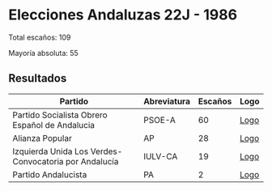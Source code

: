 # Elecciones Andaluzas 22J - 1986

Total escaños: 109

Mayoría absoluta: 55

## Resultados

| Partido | Abreviatura | Escaños | Logo |
| - | - | - | - |
| Partido Socialista Obrero Español de Andalucia | PSOE-A | 60 | [Logo](https://github.com/playzzz/Pactos/blob/master/Logos/PSOE.jpg?raw=true)
| Alianza Popular | AP | 28 | [Logo](https://github.com/playzzz/Pactos/blob/master/Logos/AP.jpg?raw=true)
| Izquierda Unida Los Verdes-Convocatoria por Andalucía | IULV-CA | 19 | [Logo](https://github.com/playzzz/Pactos/blob/master/Logos/IU.jpg?raw=true)
| Partido Andalucista | PA | 2 | [Logo](https://github.com/playzzz/Pactos/blob/master/Logos/PA.jpg?raw=true)
